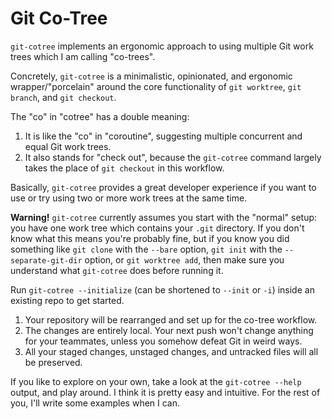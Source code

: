 # Git Co-Tree

`git-cotree` implements an ergonomic approach to
using multiple Git work trees which I am calling
"co-trees".

Concretely, `git-cotree` is a minimalistic,
opinionated, and ergonomic wrapper/"porcelain"
around the core functionality of `git worktree`,
`git branch`, and `git checkout`.

The "co" in "cotree" has a double meaning:

1. It is like the "co" in "coroutine", suggesting
   multiple concurrent and equal Git work trees.
2. It also stands for "check out", because the
   `git-cotree` command largely takes the place
   of `git checkout` in this workflow.

Basically, `git-cotree` provides a great developer
experience if you want to use or try using two or
more work trees at the same time.

**Warning!** `git-cotree` currently assumes you
start with the "normal" setup: you have one work
tree which contains your `.git` directory. If
you don't know what this means you're probably
fine, but if you know you did something like
`git clone` with the `--bare` option, `git init`
with the `--separate-git-dir` option, or `git
worktree add`, then make sure you understand
what `git-cotree` does before running it.

Run `git-cotree --initialize` (can be
shortened to `--init` or `-i`) inside
an existing repo to get started.

1. Your repository will be rearranged and
   set up for the co-tree workflow.
2. The changes are entirely local. Your next push
   won't change anything for your teammates,
   unless you somehow defeat Git in weird ways.
3. All your staged changes, unstaged changes, and
   untracked files will all be preserved.

If you like to explore on your own, take a look at
the `git-cotree --help` output, and play around.
I think it is pretty easy and intuitive. For the
rest of you, I'll write some examples when I can.
